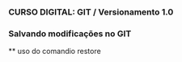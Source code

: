 ### CURSO DIGITAL: GIT / Versionamento 1.0

### Salvando modificações no GIT

** uso do comandio restore